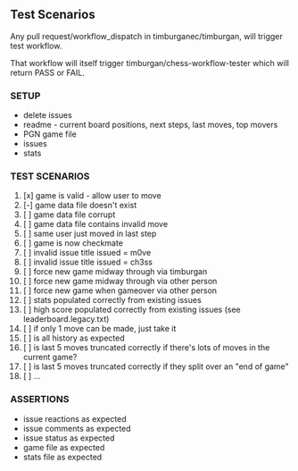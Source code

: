 ## Test Scenarios

Any pull request/workflow_dispatch in timburganec/timburgan, will
trigger test workflow.

That workflow will itself trigger timburgan/chess-workflow-tester
which will return PASS or FAIL.

### SETUP

- delete issues
- readme - current board positions, next steps, last moves, top movers
- PGN game file
- issues
- stats

### TEST SCENARIOS

1. [x] game is valid - allow user to move
2. [-] game data file doesn't exist
3. [ ] game data file corrupt
4. [ ] game data file contains invalid move
5. [ ] same user just moved in last step
6. [ ] game is now checkmate
7. [ ] invalid issue title issued = m0ve
8. [ ] invalid issue title issued = ch3ss
9. [ ] force new game midway through via timburgan
10. [ ] force new game midway through via other person
11. [ ] force new game when gameover via other person
12. [ ] stats populated correctly from existing issues
13. [ ] high score populated correctly from existing issues (see leaderboard.legacy.txt)
14. [ ] if only 1 move can be made, just take it
15. [ ] is all history as expected
16. [ ] is last 5 moves truncated correctly if there's lots of moves in the current game?
17. [ ] is last 5 moves truncated correctly if they split over an "end of game"
18. [ ] ...

### ASSERTIONS

- issue reactions as expected
- issue comments as expected
- issue status as expected
- game file as expected
- stats file as expected
